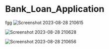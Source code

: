 # Bank_Loan_Application
fgg
![Screenshot 2023-08-28 210615](https://github.com/adityagunale/Bank_Loan_Application/assets/121552299/c6180b74-ac6e-421b-8d80-df2cae93cea4)

![Screenshot 2023-08-28 210628](https://github.com/adityagunale/Bank_Loan_Application/assets/121552299/860d8a6f-3120-4172-a391-7aafb13d9058)

![Screenshot 2023-08-28 210656](https://github.com/adityagunale/Bank_Loan_Application/assets/121552299/91f36b1a-81e7-4fe7-a91d-078e33840c7b)
